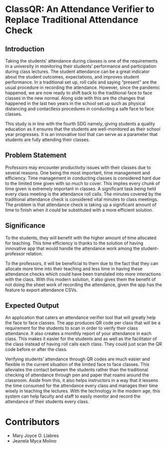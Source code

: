 # ClassQR: An Attendance Verifier to Replace Traditional Attendance Check

## Introduction
Taking the students’ attendance during classes is one of the requirements in a university in monitoring their students’ performance and participation during class lectures. The student attendance can be a great indicator about the student outcomes, expectations, and improves student performance. In a traditional set up, roll calls and saying “present” are the usual procedure in recording the attendance. However, since the pandemic happened, we are now ready to shift back to the traditional face to face classes in the new normal. Along side with this are the changes that happened in the last two years in the school set up such as physical distancing and contactless procedures in conducting a safe face to face classes. 

This study is in line with the fourth SDG namely, giving students a quality education as it ensures that the students are well-monitored as their school year progresses. It is an innovative tool that can serve as a parameter that students are fully attending their classes. 

## Problem Statement
Professors may encounter productivity issues with their classes due to several reasons. One being the most important, time management and efficiency. Time management in conducting classes is considered hard due to the limited time given with so much to cover. This implies every chunk of time given is extremely important in classes.  A significant task being held every class meeting is the attendance roll calls. The minutes covered by the traditional attendance check is considered vital minutes to class meetings. The problem is that attendance check is taking up a significant amount of time to finish when it could be substituted with a more efficient solution.


## Significance
To the students, they will benefit with the higher amount of time allocated for teaching. This time efficiency is thanks to the solution of having innovative app that would handle the attendance work among the student-professor relation.

To the professors, it will be beneficial to them due to the fact that they can allocate more time into their teaching and less time in having these attendance checks which could have been translated into more interactions with the class. With this modern solution, it also gives them the benefit of not doing the sheet work of recording the attendance, given the app has the feature to export attendance CSVs.

## Expected Output

An application that caters an attendance verifier tool that will greatly help the face to face classes. The app produces QR code per class that will be a requirement for the students to scan in order to verify their class attendance. It also creates a monthly report of your attendance in each class. This makes it easier for the students and as well as the facilitator of the class instead of having roll calls each class. They could just scan the QR code before or after the class.

Verifying students’ attendance through QR codes are much easier and flexible in the current situation of the limited face to face classes. This alleviates the contact between the students rather than the traditional checking of attendance through pen and paper that roams around the classroom. Aside from this, it also helps instructors in a way that it lessens the time consumed for the attendance every class and manages their time wisely in teaching the lectures. With the technology in the modern age, this system can help faculty and staff to easily monitor and record the attendance of their students every class.

# Contributors

- Mary Joyce O. Llabres
- Jeanela Myca Molino
